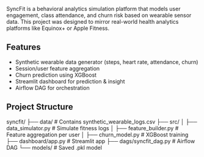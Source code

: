 SyncFit is a behavioral analytics simulation platform that models user engagement, class attendance, and churn risk based on wearable sensor data. This project was designed to mirror real-world health analytics platforms like Equinox+ or Apple Fitness.


##  Features

- Synthetic wearable data generator (steps, heart rate, attendance, churn)
- Session/user feature aggregation
- Churn prediction using XGBoost
- Streamlit dashboard for prediction & insight
- Airflow DAG for orchestration


## Project Structure

syncfit/
├── data/ # Contains synthetic_wearable_logs.csv
├── src/
│ ├── data_simulator.py # Simulate fitness logs
│ ├── feature_builder.py # Feature aggregation per user
│ ├── churn_model.py # XGBoost training
├── dashboard/app.py # Streamlit app
├── dags/syncfit_dag.py # Airflow DAG
└── models/ # Saved .pkl model